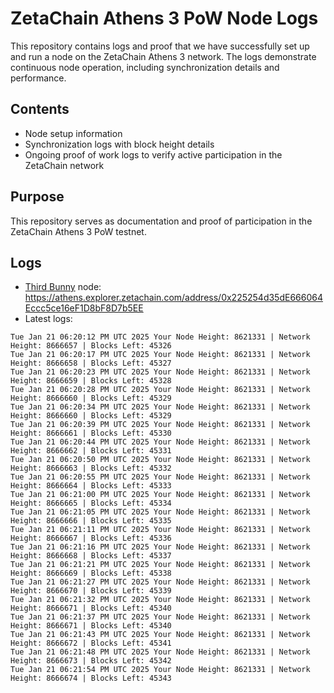 # ZetaChain Athens 3 PoW Node Logs
This repository contains logs and proof that we have successfully set up and run a node on the ZetaChain Athens 3 network. The logs demonstrate continuous node operation, including synchronization details and performance.

## Contents
- Node setup information
- Synchronization logs with block height details
- Ongoing proof of work logs to verify active participation in the ZetaChain network

## Purpose
This repository serves as documentation and proof of participation in the ZetaChain Athens 3 PoW testnet.

## Logs

- [Third Bunny](https://thirdbunny.xyz/) node: https://athens.explorer.zetachain.com/address/0x225254d35dE666064Eccc5ce16eF1D8bF8D7b5EE
- Latest logs:
```
Tue Jan 21 06:20:12 PM UTC 2025 Your Node Height: 8621331 | Network Height: 8666657 | Blocks Left: 45326
Tue Jan 21 06:20:17 PM UTC 2025 Your Node Height: 8621331 | Network Height: 8666658 | Blocks Left: 45327
Tue Jan 21 06:20:23 PM UTC 2025 Your Node Height: 8621331 | Network Height: 8666659 | Blocks Left: 45328
Tue Jan 21 06:20:28 PM UTC 2025 Your Node Height: 8621331 | Network Height: 8666660 | Blocks Left: 45329
Tue Jan 21 06:20:34 PM UTC 2025 Your Node Height: 8621331 | Network Height: 8666660 | Blocks Left: 45329
Tue Jan 21 06:20:39 PM UTC 2025 Your Node Height: 8621331 | Network Height: 8666661 | Blocks Left: 45330
Tue Jan 21 06:20:44 PM UTC 2025 Your Node Height: 8621331 | Network Height: 8666662 | Blocks Left: 45331
Tue Jan 21 06:20:50 PM UTC 2025 Your Node Height: 8621331 | Network Height: 8666663 | Blocks Left: 45332
Tue Jan 21 06:20:55 PM UTC 2025 Your Node Height: 8621331 | Network Height: 8666664 | Blocks Left: 45333
Tue Jan 21 06:21:00 PM UTC 2025 Your Node Height: 8621331 | Network Height: 8666665 | Blocks Left: 45334
Tue Jan 21 06:21:05 PM UTC 2025 Your Node Height: 8621331 | Network Height: 8666666 | Blocks Left: 45335
Tue Jan 21 06:21:11 PM UTC 2025 Your Node Height: 8621331 | Network Height: 8666667 | Blocks Left: 45336
Tue Jan 21 06:21:16 PM UTC 2025 Your Node Height: 8621331 | Network Height: 8666668 | Blocks Left: 45337
Tue Jan 21 06:21:21 PM UTC 2025 Your Node Height: 8621331 | Network Height: 8666669 | Blocks Left: 45338
Tue Jan 21 06:21:27 PM UTC 2025 Your Node Height: 8621331 | Network Height: 8666670 | Blocks Left: 45339
Tue Jan 21 06:21:32 PM UTC 2025 Your Node Height: 8621331 | Network Height: 8666671 | Blocks Left: 45340
Tue Jan 21 06:21:37 PM UTC 2025 Your Node Height: 8621331 | Network Height: 8666671 | Blocks Left: 45340
Tue Jan 21 06:21:43 PM UTC 2025 Your Node Height: 8621331 | Network Height: 8666672 | Blocks Left: 45341
Tue Jan 21 06:21:48 PM UTC 2025 Your Node Height: 8621331 | Network Height: 8666673 | Blocks Left: 45342
Tue Jan 21 06:21:54 PM UTC 2025 Your Node Height: 8621331 | Network Height: 8666674 | Blocks Left: 45343
```

